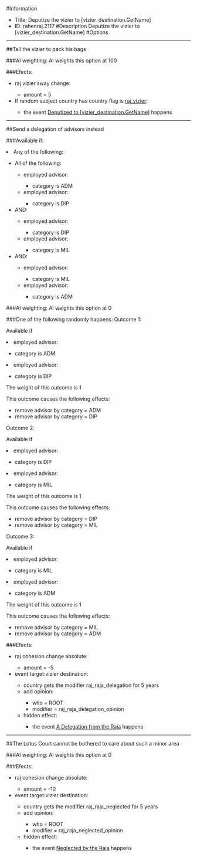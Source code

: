 #Information
 - Title: Deputize the vizier to [vizier_destination.GetName]
 - ID: rahenraj.2117
#Description
Deputize the vizier to [vizier_destination.GetName]
#Options

___
##Tell the vizier to pack his bags

###AI weighting:
AI weights this option at 100


###Efects:<ul><li>raj vizier sway change:</li><ul><li>amount = 5</li></ul><li>If random subject country has country flag is [raj_vizier](../flags/raj_vizier.md):</li><ul><li>the event [Deputized to [vizier_destination.GetName]](../events/deputized_to_vizier_destination_getname.md) happens</li></ul></ul>

___
##Send a delegation of advisors instead

###Available if:
<li>Any of the following:</li><ul><li>All of the following:</li><ul><li>employed advisor:</li><ul><li>category is ADM</li></ul><li>employed advisor:</li><ul><li>category is DIP</li></ul></ul><li>AND:</li><ul><li>employed advisor:</li><ul><li>category is DIP</li></ul><li>employed advisor:</li><ul><li>category is MIL</li></ul></ul><li>AND:</li><ul><li>employed advisor:</li><ul><li>category is MIL</li></ul><li>employed advisor:</li><ul><li>category is ADM</li></ul></ul></ul>

###AI weighting:
AI weights this option at 0


###One of the following randomly happens:
Outcome 1:

Available if <li>employed advisor:</li><ul><li>category is ADM</li></ul><li>employed advisor:</li><ul><li>category is DIP</li></ul>

The weight of this outcome is 1

This outcome causes the following effects:<ul><li>remove advisor by category = ADM</li><li>remove advisor by category = DIP</li></ul>
Outcome 2:

Available if <li>employed advisor:</li><ul><li>category is DIP</li></ul><li>employed advisor:</li><ul><li>category is MIL</li></ul>

The weight of this outcome is 1

This outcome causes the following effects:<ul><li>remove advisor by category = DIP</li><li>remove advisor by category = MIL</li></ul>
Outcome 3:

Available if <li>employed advisor:</li><ul><li>category is MIL</li></ul><li>employed advisor:</li><ul><li>category is ADM</li></ul>

The weight of this outcome is 1

This outcome causes the following effects:<ul><li>remove advisor by category = MIL</li><li>remove advisor by category = ADM</li></ul>

###Efects:<ul><li>raj cohesion change absolute:</li><ul><li>amount = -5</li></ul><li>event target:vizier destination:</li><ul><li>country gets the modifier raj_raja_delegation for 5 years</li><li>add opinion:</li><ul><li>who = ROOT</li><li>modifier = raj_raja_delegation_opinion</li></ul><li>hidden effect:</li><ul><li>the event [A Delegation from the Raja](../events/a_delegation_from_the_raja.md) happens</li></ul></ul></ul>

___
##The Lotus Court cannot be bothered to care about such a minor area

###AI weighting:
AI weights this option at 0


###Efects:<ul><li>raj cohesion change absolute:</li><ul><li>amount = -10</li></ul><li>event target:vizier destination:</li><ul><li>country gets the modifier raj_raja_neglected for 5 years</li><li>add opinion:</li><ul><li>who = ROOT</li><li>modifier = raj_raja_neglected_opinion</li></ul><li>hidden effect:</li><ul><li>the event [Neglected by the Raja](../events/neglected_by_the_raja.md) happens</li></ul></ul></ul>
